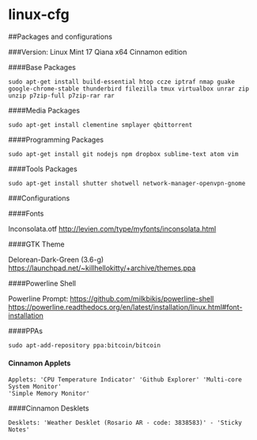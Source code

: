 linux-cfg
=========

##Packages and configurations

###Version: Linux Mint 17 Qiana x64 Cinnamon edition

####Base Packages


	sudo apt-get install build-essential htop ccze iptraf nmap guake google-chrome-stable thunderbird filezilla tmux virtualbox unrar zip unzip p7zip-full p7zip-rar rar

####Media Packages


	sudo apt-get install clementine smplayer qbittorrent


####Programming Packages


	sudo apt-get install git nodejs npm dropbox sublime-text atom vim

####Tools Packages

	sudo apt-get install shutter shotwell network-manager-openvpn-gnome

###Configurations

####Fonts


Inconsolata.otf http://levien.com/type/myfonts/inconsolata.html


####GTK Theme

Delorean-Dark-Green (3.6-g) https://launchpad.net/~killhellokitty/+archive/themes.ppa


####Powerline Shell

Powerline Prompt: https://github.com/milkbikis/powerline-shell
https://powerline.readthedocs.org/en/latest/installation/linux.html#font-installation


####PPAs


	sudo apt-add-repository ppa:bitcoin/bitcoin

#### Cinnamon Applets


	Applets: 'CPU Temperature Indicator' 'Github Explorer' 'Multi-core System Monitor'
	'Simple Memory Monitor'

####Cinnamon Desklets

	Desklets: 'Weather Desklet (Rosario AR - code: 3838583)' - 'Sticky Notes'
